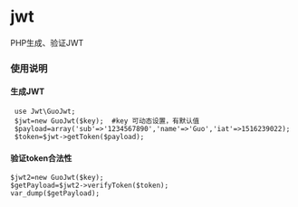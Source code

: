 # jwt
PHP生成、验证JWT

### 使用说明
#### 生成JWT
~~~
 use Jwt\GuoJwt;
 $jwt=new GuoJwt($key);  #key 可动态设置，有默认值
 $payload=array('sub'=>'1234567890','name'=>'Guo','iat'=>1516239022);
 $token=$jwt->getToken($payload);
 ~~~
 #### 验证token合法性
 ~~~
 $jwt2=new GuoJwt($key);
 $getPayload=$jwt2->verifyToken($token);
 var_dump($getPayload);
 ~~~
 
